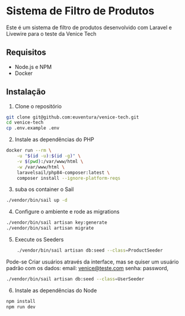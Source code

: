# Sistema de Filtro de Produtos

Este é um sistema de filtro de produtos desenvolvido com Laravel e Livewire para o teste da Venice Tech

## Requisitos

- Node.js e NPM
- Docker

## Instalação

1. Clone o repositório
```bash
git clone git@github.com:euventura/venice-tech.git
cd venice-tech
cp .env.example .env
```

2. Instale as dependências do PHP
```bash
docker run --rm \
    -u "$(id -u):$(id -g)" \
    -v $(pwd):/var/www/html \
    -w /var/www/html \
    laravelsail/php84-composer:latest \
    composer install --ignore-platform-reqs
```

3. suba os container o Sail
```bash
./vendor/bin/sail up -d
```
4. Configure o ambiente e rode as migrations
```bash
./vendor/bin/sail artisan key:generate
./vendor/bin/sail artisan migrate
```

5. Execute os Seeders
```bash
    ./vendor/bin/sail artisan db:seed --class=ProductSeeder
```
Pode-se Criar usuários através da interface, mas se quiser um usuário padrão com os dados:
email: venice@teste.com
senha: password,
```bash
./vendor/bin/sail artisan db:seed --class=UserSeeder
```

6. Instale as dependências do Node
```bash
npm install
npm run dev
```